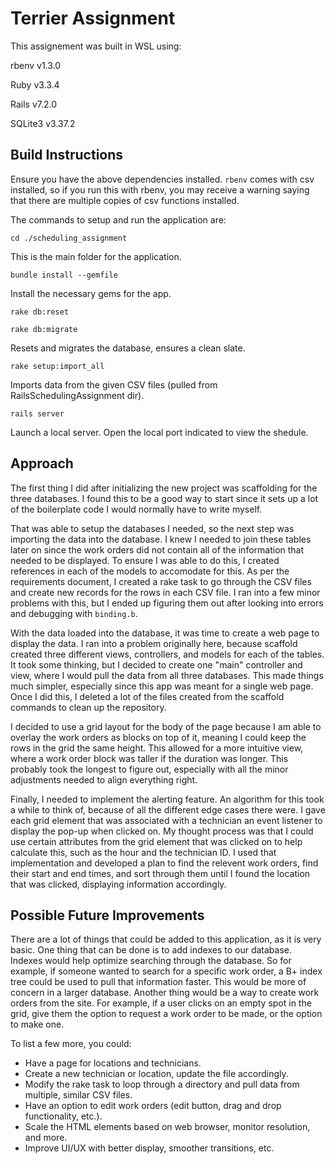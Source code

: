 # Terrier Assignment

This assignement was built in WSL using:

rbenv v1.3.0

Ruby v3.3.4

Rails v7.2.0

SQLite3 v3.37.2


## Build Instructions

Ensure you have the above dependencies installed. ```rbenv``` comes with csv installed, so if you run this with rbenv, you may receive a warning saying that there are multiple copies of csv functions installed.

The commands to setup and run the application are:

```
cd ./scheduling_assignment
```
This is the main folder for the application.

```
bundle install --gemfile
```
Install the necessary gems for the app.

```
rake db:reset

rake db:migrate
```
Resets and migrates the database, ensures a clean slate.

```
rake setup:import_all
```
Imports data from the given CSV files (pulled from RailsSchedulingAssignment dir).

```
rails server
```
Launch a local server. Open the local port indicated to view the shedule.


## Approach

The first thing I did after initializing the new project was scaffolding for the three databases. I found this to be a good way to start since it sets up a lot of the boilerplate code I would normally have to write myself.

That was able to setup the databases I needed, so the next step was importing the data into the database. I knew I needed to join these tables later on since the work orders did not contain all of the information that needed to be displayed. To ensure I was able to do this, I created references in each of the models to accomodate for this. As per the requirements document, I created a rake task to go through the CSV files and create new records for the rows in each CSV file. I ran into a few minor problems with this, but I ended up figuring them out after looking into errors and debugging with ```binding.b```.

With the data loaded into the database, it was time to create a web page to display the data. I ran into a problem originally here, because scaffold created three different views, controllers, and models for each of the tables. It took some thinking, but I decided to create one "main" controller and view, where I would pull the data from all three databases. This made things much simpler, especially since this app was meant for a single web page. Once I did this, I deleted a lot of the files created from the scaffold commands to clean up the repository.

I decided to use a grid layout for the body of the page because I am able to overlay the work orders as blocks on top of it, meaning I could keep the rows in the grid the same height. This allowed for a more intuitive view, where a work order block was taller if the duration was longer. This probably took the longest to figure out, especially with all the minor adjustments needed to align everything right.

Finally, I needed to implement the alerting feature. An algorithm for this took a while to think of, because of all the different edge cases there were. I gave each grid element that was associated with a technician an event listener to display the pop-up when clicked on. My thought process was that I could use certain attributes from the grid element that was clicked on to help calculate this, such as the hour and the technician ID. I used that implementation and developed a plan to find the relevent work orders, find their start and end times, and sort through them until I found the location that was clicked, displaying information accordingly.

## Possible Future Improvements

There are a lot of things that could be added to this application, as it is very basic. One thing that can be done is to add indexes to our database. Indexes would help optimize searching through the database. So for example, if someone wanted to search for a specific work order, a B+ index tree could be used to pull that information faster. This would be more of concern in a larger database. Another thing would be a way to create work orders from the site. For example, if a user clicks on an empty spot in the grid, give them the option to request a work order to be made, or the option to make one.

To list a few more, you could:

- Have a page for locations and technicians.
- Create a new technician or location, update the file accordingly.
- Modify the rake task to loop through a directory and pull data from multiple, similar CSV files.
- Have an option to edit work orders (edit button, drag and drop functionality, etc.).
- Scale the HTML elements based on web browser, monitor resolution, and more.
- Improve UI/UX with better display, smoother transitions, etc.
